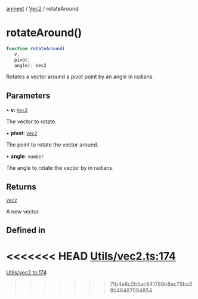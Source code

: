 [aninest](../../index.md) / [Vec2](../index.md) / rotateAround

# rotateAround()

```ts
function rotateAround(
   v, 
   pivot, 
   angle): Vec2
```

Rotates a vector around a pivot point by an angle in radians.

## Parameters

• **v**: [`Vec2`](../type-aliases/Vec2.md)

The vector to rotate.

• **pivot**: [`Vec2`](../type-aliases/Vec2.md)

The point to rotate the vector around.

• **angle**: `number`

The angle to rotate the vector by in radians.

## Returns

[`Vec2`](../type-aliases/Vec2.md)

A new vector.

## Defined in

<<<<<<< HEAD
[Utils/vec2.ts:174](https://github.com/zphrs/aninest/tree//core/src/Utils/vec2.ts#L174)
=======
[Utils/vec2.ts:174](https://github.com/zphrs/aninest/blob/37209a6/src/Utils/vec2.ts#L174)
>>>>>>> 7fb4e8c2b5ac941788b8ec79ba38b46487084854
